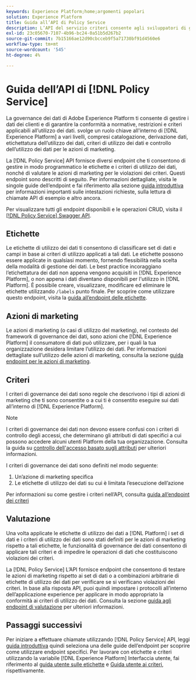 ```yaml
---
keywords: Experience Platform;home;argomenti popolari
solution: Experience Platform
title: Guida all’API di Policy Service
description: L’API del servizio criteri consente agli sviluppatori di gestire le etichette di utilizzo dei dati e i criteri in Experience Platform. Segui questa guida per scoprire come eseguire operazioni chiave utilizzando l’API.
exl-id: 23c05670-7107-4b96-bc24-0a51b5d267b2
source-git-commit: 7b15166ae12d90cbcceb9f5a71730bf91d4560e6
workflow-type: tm+mt
source-wordcount: '545'
ht-degree: 4%

---
```


# Guida dell’API di [!DNL Policy Service]

La governance dei dati di Adobe Experience Platform ti consente di gestire i dati dei clienti e di garantire la conformità a normative, restrizioni e criteri applicabili all’utilizzo dei dati. svolge un ruolo chiave all&#39;interno di [!DNL Experience Platform] a vari livelli, compresi catalogazione, derivazione dati, etichettatura dell’utilizzo dei dati, criteri di utilizzo dei dati e controllo dell’utilizzo dei dati per le azioni di marketing.

La [!DNL Policy Service] API fornisce diversi endpoint che ti consentono di gestire in modo programmatico le etichette e i criteri di utilizzo dei dati, nonché di valutare le azioni di marketing per le violazioni dei criteri. Questi endpoint sono descritti di seguito. Per informazioni dettagliate, visita le singole guide dell’endpoint e fai riferimento alla sezione [guida introduttiva](./getting-started.md) per informazioni importanti sulle intestazioni richieste, sulla lettura di chiamate API di esempio e altro ancora.

Per visualizzare tutti gli endpoint disponibili e le operazioni CRUD, visita il [[!DNL Policy Service] Swagger API](https://www.adobe.io/experience-platform-apis/references/policy-service/).

## Etichette

Le etichette di utilizzo dei dati ti consentono di classificare set di dati e campi in base ai criteri di utilizzo applicati a tali dati. Le etichette possono essere applicate in qualsiasi momento, fornendo flessibilità nella scelta della modalità di gestione dei dati. Le best practice incoraggiano l’etichettatura dei dati non appena vengono acquisiti in [!DNL Experience Platform], o non appena i dati diventano disponibili per l&#39;utilizzo in [!DNL Platform]. È possibile creare, visualizzare, modificare ed eliminare le etichette utilizzando `/labels` punto finale. Per scoprire come utilizzare questo endpoint, visita la [guida all’endpoint delle etichette](./labels.md).

## Azioni di marketing

Le azioni di marketing (o casi di utilizzo del marketing), nel contesto del framework di governance dei dati, sono azioni che [!DNL Experience Platform] il consumatore di dati può utilizzare, per i quali la tua organizzazione desidera limitare l’utilizzo dei dati. Per informazioni dettagliate sull’utilizzo delle azioni di marketing, consulta la sezione [guida endpoint per le azioni di marketing](./marketing-actions.md).

## Criteri

I criteri di governance dei dati sono regole che descrivono i tipi di azioni di marketing che ti sono consentite o a cui ti è consentito eseguire sui dati all’interno di [!DNL Experience Platform].

>[!NOTE]
>
>I criteri di governance dei dati non devono essere confusi con i criteri di controllo degli accessi, che determinano gli attributi di dati specifici a cui possono accedere alcuni utenti Platform della tua organizzazione. Consulta la guida su [controllo dell&#39;accesso basato sugli attributi](../../access-control/abac/overview.md) per ulteriori informazioni.

I criteri di governance dei dati sono definiti nel modo seguente:

1. Un’azione di marketing specifica
1. Le etichette di utilizzo dei dati su cui è limitata l’esecuzione dell’azione

Per informazioni su come gestire i criteri nell’API, consulta [guida all’endpoint dei criteri](./policies.md)

## Valutazione

Una volta applicate le etichette di utilizzo dei dati a [!DNL Platform] i set di dati e i criteri di utilizzo dei dati sono stati definiti per le azioni di marketing rispetto a tali etichette, le funzionalità di governance dei dati consentono di applicare tali criteri e di impedire le operazioni di dati che costituiscono violazioni dei criteri.

La [!DNL Policy Service] L’API fornisce endpoint che consentono di testare le azioni di marketing rispetto ai set di dati o a combinazioni arbitrarie di etichette di utilizzo dei dati per verificare se si verificano violazioni dei criteri. In base alla risposta API, puoi quindi impostare i protocolli all’interno dell’applicazione experience per applicare in modo appropriato la conformità ai criteri di utilizzo dei dati. Consulta la sezione [guida agli endpoint di valutazione](./evaluation.md) per ulteriori informazioni.

## Passaggi successivi

Per iniziare a effettuare chiamate utilizzando [!DNL Policy Service] API, leggi [guida introduttiva](./getting-started.md) quindi seleziona una delle guide dell’endpoint per scoprire come utilizzare endpoint specifici. Per lavorare con etichette e criteri utilizzando la variabile [!DNL Experience Platform] Interfaccia utente, fai riferimento al [guida utente sulle etichette](../labels/user-guide.md) e [Guida utente ai criteri](../policies/user-guide.md), rispettivamente.
